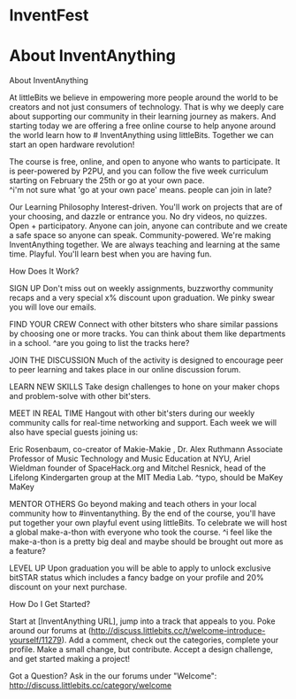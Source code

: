 InventFest
==========

# About InventAnything

About InventAnything

At littleBits we believe in empowering more people around the world to be creators and not just consumers of technology. That is why we deeply care about supporting our community in their learning journey as makers. And starting today we are offering a free online course to help anyone around the world learn how to # InventAnything using littleBits. Together we can start an open hardware revolution!

The course is free, online, and open to anyone who wants to participate. It is peer-powered by P2PU, and you can follow the five week curriculum starting on February the 25th or go at your own pace.  
^i'm not sure what 'go at your own pace' means. people can join in late?

Our Learning Philosophy
Interest-driven. You'll work on projects that are of your choosing, and dazzle or entrance you. No dry videos, no quizzes.
Open + participatory. Anyone can join, anyone can contribute and we create a safe space so anyone can speak.
Community-powered. We're making InventAnything together. We are always teaching and learning at the same time.
Playful. You'll learn best when you are having fun. 

How Does It Work?

SIGN UP
Don't miss out on weekly assignments, buzzworthy community recaps and a very special x% discount upon graduation. We pinky swear you will love our emails. 

FIND YOUR CREW
Connect with other bitsters who share similar passions by choosing one or more tracks. You can think about them like departments in a school. 
^are you going to list the tracks here?

JOIN THE DISCUSSION
Much of the activity is designed to encourage peer to peer learning and takes place in our online discussion forum. 

LEARN NEW SKILLS
Take design challenges to hone on your maker chops and problem-solve with other bit'sters.

MEET IN REAL TIME 
Hangout with other bit'sters during our weekly community calls for real-time networking and support. 
Each week we will also have special guests joining us:

Eric Rosenbaum, co-creator of Makie-Makie , Dr. Alex Ruthmann Associate Professor of Music Technology and Music Education at NYU, Ariel Wieldman founder of SpaceHack.org and Mitchel Resnick, head of the Lifelong Kindergarten group at the MIT Media Lab.
^typo, should be MaKey MaKey

MENTOR OTHERS
Go beyond making and teach others in your local community how to #inventanything. By the end of the course, you'll have put  together your own playful event using littleBits. To celebrate we will host a global make-a-thon with everyone who took the course. 
^i feel like the make-a-thon is a pretty big deal and maybe should be brought out more as a feature?

LEVEL UP
Upon graduation you will be able to apply to unlock exclusive bitSTAR status which includes a fancy badge on your profile and 20% discount on your next purchase. 

How Do I Get Started?

Start at [InventAnything URL], jump into a track that appeals to you. 
Poke around our forums at (http://discuss.littlebits.cc/t/welcome-introduce-yourself/11279). Add a comment, check out the categories, complete your profile. Make a small change, but contribute.
Accept a design challenge, and get started making a project!


Got a Question?
Ask in the our forums under "Welcome": http://discuss.littlebits.cc/category/welcome